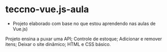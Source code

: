 # teccno-vue.js-aula
- Projeto elaborado com base no que estou aprendendo nas aulas de Vue.js)

Projeto ensina a puxar uma API;
Controle de estoque;
Adicionar e remover itens;
Deixar o site dinâmico;
HTML e CSS básico.

